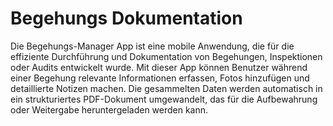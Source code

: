 # Begehungs Dokumentation
 Die Begehungs-Manager App ist eine mobile Anwendung, die für die effiziente Durchführung und Dokumentation von Begehungen, Inspektionen oder Audits entwickelt wurde. Mit dieser App können Benutzer während einer Begehung relevante Informationen erfassen, Fotos hinzufügen und detaillierte Notizen machen. Die gesammelten Daten werden automatisch in ein strukturiertes PDF-Dokument umgewandelt, das für die Aufbewahrung oder Weitergabe heruntergeladen werden kann.
